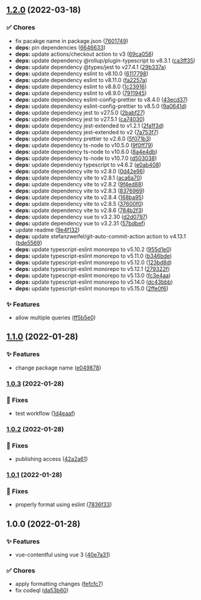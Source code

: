 ## [1.2.0](https://github.com/lbenie/vue-contentful-hook/compare/v1.1.0...v1.2.0) (2022-03-18)


### :white_check_mark: Chores

* fix pacakge name in package.json ([7601749](https://github.com/lbenie/vue-contentful-hook/commit/760174955674952208cd0ad83482a567b794d694))
* **deps:** pin dependencies ([6646633](https://github.com/lbenie/vue-contentful-hook/commit/664663342d3576ae7ee7b5d9c49bbeb01c86a2bd))
* **deps:** update actions/checkout action to v3 ([69ca058](https://github.com/lbenie/vue-contentful-hook/commit/69ca05841b3f7578531843e479068c2989400b23))
* **deps:** update dependency @rollup/plugin-typescript to v8.3.1 ([ca3ff35](https://github.com/lbenie/vue-contentful-hook/commit/ca3ff3553f8b35b26683747f0e56ba72f9abbd72))
* **deps:** update dependency @types/jest to v27.4.1 ([29b337a](https://github.com/lbenie/vue-contentful-hook/commit/29b337a652668f9920e85e556b2e45ff39c1c44f))
* **deps:** update dependency eslint to v8.10.0 ([6117798](https://github.com/lbenie/vue-contentful-hook/commit/61177987d8f656e3e9103a584458ce0f2de67cab))
* **deps:** update dependency eslint to v8.11.0 ([fa2257a](https://github.com/lbenie/vue-contentful-hook/commit/fa2257a535fe019f10770d1ce855ebdb83ab8fe9))
* **deps:** update dependency eslint to v8.8.0 ([1c23916](https://github.com/lbenie/vue-contentful-hook/commit/1c23916182f81e31ff61afc0808d3345f2333998))
* **deps:** update dependency eslint to v8.9.0 ([7911945](https://github.com/lbenie/vue-contentful-hook/commit/7911945bb77f948f3afdeb543fc3ba4552d9a846))
* **deps:** update dependency eslint-config-prettier to v8.4.0 ([43ecd37](https://github.com/lbenie/vue-contentful-hook/commit/43ecd37e338ccaca2d9eacfafa973fa74d3f0b90))
* **deps:** update dependency eslint-config-prettier to v8.5.0 ([9a0641d](https://github.com/lbenie/vue-contentful-hook/commit/9a0641d836861f86dc05ce56f58164b2c24984be))
* **deps:** update dependency jest to v27.5.0 ([2babf27](https://github.com/lbenie/vue-contentful-hook/commit/2babf27677d96a06fd378bcfb8c962071db7307f))
* **deps:** update dependency jest to v27.5.1 ([ca74030](https://github.com/lbenie/vue-contentful-hook/commit/ca7403037c8c1eac1e6baf72edb15d933bd911fb))
* **deps:** update dependency jest-extended to v1.2.1 ([2fa1f3d](https://github.com/lbenie/vue-contentful-hook/commit/2fa1f3d9f72591e40a3bc1ca0fc25365c1c0cf95))
* **deps:** update dependency jest-extended to v2 ([7a753f7](https://github.com/lbenie/vue-contentful-hook/commit/7a753f77c8ecd23741a870a5e3c9d7834aa65702))
* **deps:** update dependency prettier to v2.6.0 ([5f071b3](https://github.com/lbenie/vue-contentful-hook/commit/5f071b3f1f233d737810eab255d48f48e7fd60ba))
* **deps:** update dependency ts-node to v10.5.0 ([9f0ff79](https://github.com/lbenie/vue-contentful-hook/commit/9f0ff7960041e3fbe03ea189f55aba86b30af253))
* **deps:** update dependency ts-node to v10.6.0 ([8a4e4db](https://github.com/lbenie/vue-contentful-hook/commit/8a4e4db06d50b919497b2f4f2edea24b654c923c))
* **deps:** update dependency ts-node to v10.7.0 ([d503038](https://github.com/lbenie/vue-contentful-hook/commit/d5030384c8013e79d259bf867cec9a383a39212c))
* **deps:** update dependency typescript to v4.6.2 ([e0ab408](https://github.com/lbenie/vue-contentful-hook/commit/e0ab40815f00165824e9c2ef9b922eb0426d0cfe))
* **deps:** update dependency vite to v2.8.0 ([0d42e96](https://github.com/lbenie/vue-contentful-hook/commit/0d42e96a177a77530be146a129254291c0f6a23a))
* **deps:** update dependency vite to v2.8.1 ([aca6a70](https://github.com/lbenie/vue-contentful-hook/commit/aca6a70828d913e5c38b4c7f2efb24498e8f83c4))
* **deps:** update dependency vite to v2.8.2 ([9f4ed88](https://github.com/lbenie/vue-contentful-hook/commit/9f4ed882cfca453ccdf566381a38cd4ad404d58c))
* **deps:** update dependency vite to v2.8.3 ([8376969](https://github.com/lbenie/vue-contentful-hook/commit/837696999e35b7bb4362a5cb7bd28067cd74be72))
* **deps:** update dependency vite to v2.8.4 ([168ba95](https://github.com/lbenie/vue-contentful-hook/commit/168ba95bbaf8cc5bf5c1d7b23862004961164541))
* **deps:** update dependency vite to v2.8.5 ([37600f0](https://github.com/lbenie/vue-contentful-hook/commit/37600f0bf37d00fa6b128d01da1225a6ced4870d))
* **deps:** update dependency vite to v2.8.6 ([784b2f3](https://github.com/lbenie/vue-contentful-hook/commit/784b2f311e887841f390ab9d06d193523a1cdf31))
* **deps:** update dependency vue to v3.2.30 ([d2d0797](https://github.com/lbenie/vue-contentful-hook/commit/d2d0797408281589c85115dce7e2ff113691712b))
* **deps:** update dependency vue to v3.2.31 ([57bdbef](https://github.com/lbenie/vue-contentful-hook/commit/57bdbeff0af555287f63d7b8adb843364044d6ea))
* update readme ([9e4f132](https://github.com/lbenie/vue-contentful-hook/commit/9e4f13273176cab5a54b7b8ee88cff485c9b366e))
* **deps:** update stefanzweifel/git-auto-commit-action action to v4.13.1 ([bde5569](https://github.com/lbenie/vue-contentful-hook/commit/bde556918aaae36b9d5224c7b6d27567c04d84ba))
* **deps:** update typescript-eslint monorepo to v5.10.2 ([955d1e0](https://github.com/lbenie/vue-contentful-hook/commit/955d1e0493cfd5f3e07291f0b9fcab2a45ad01a1))
* **deps:** update typescript-eslint monorepo to v5.11.0 ([b346bde](https://github.com/lbenie/vue-contentful-hook/commit/b346bdec19cbc35cbc27c84eee115feff7bd2621))
* **deps:** update typescript-eslint monorepo to v5.12.0 ([123bd8d](https://github.com/lbenie/vue-contentful-hook/commit/123bd8dfb34cb5d40a8380e1b501652b514b0705))
* **deps:** update typescript-eslint monorepo to v5.12.1 ([279322f](https://github.com/lbenie/vue-contentful-hook/commit/279322fabae45b0cf2496924a7fd97b77a2e4662))
* **deps:** update typescript-eslint monorepo to v5.13.0 ([fc3e4aa](https://github.com/lbenie/vue-contentful-hook/commit/fc3e4aacf79d2e9f9abcbc08b6f8ffbf4c337d02))
* **deps:** update typescript-eslint monorepo to v5.14.0 ([dc43bbb](https://github.com/lbenie/vue-contentful-hook/commit/dc43bbbcde320ae268dd9e898df253b9c4a7454c))
* **deps:** update typescript-eslint monorepo to v5.15.0 ([2ffe0f6](https://github.com/lbenie/vue-contentful-hook/commit/2ffe0f68fcd30a673f87267fc1d0020a4bf1656b))


### :sparkles: Features

* allow multiple queries ([ff5b5e0](https://github.com/lbenie/vue-contentful-hook/commit/ff5b5e0cd9b6ad6794dd4582a7245d5d9629df31))

## [1.1.0](https://github.com/lbenie/vue-contentful/compare/v1.0.3...v1.1.0) (2022-01-28)


### :sparkles: Features

* change package name ([e049878](https://github.com/lbenie/vue-contentful/commit/e049878300ec393e2da9bfc5e2ed872a4d9412f5))

### [1.0.3](https://github.com/lbenie/vue-contentful/compare/v1.0.2...v1.0.3) (2022-01-28)


### :bug: Fixes

* test workflow ([1d4eaaf](https://github.com/lbenie/vue-contentful/commit/1d4eaafa01dd6f789a1c0997595be8d35536ca4d))

### [1.0.2](https://github.com/lbenie/vue-contentful/compare/v1.0.1...v1.0.2) (2022-01-28)


### :bug: Fixes

* publishing access ([42a2a61](https://github.com/lbenie/vue-contentful/commit/42a2a616f204cb34069d953848f48d58cb640ee2))

### [1.0.1](https://github.com/lbenie/vue-contentful/compare/v1.0.0...v1.0.1) (2022-01-28)


### :bug: Fixes

* properly format using eslint ([7836f33](https://github.com/lbenie/vue-contentful/commit/7836f3399f0d8d9c1639d45dbab0ac839485aedb))

## 1.0.0 (2022-01-28)


### :sparkles: Features

* vue-contentful using vue 3 ([40e7a31](https://github.com/lbenie/vue-contentful/commit/40e7a3175b7e43ef145f3b6fbe2cc110b6f0d324))


### :white_check_mark: Chores

* apply formatting changes ([fefcfc7](https://github.com/lbenie/vue-contentful/commit/fefcfc7a3169fa2ca0265340bf928e715157dcaa))
* fix codeql ([da53b60](https://github.com/lbenie/vue-contentful/commit/da53b603ab04cd877355674231c012ca6028f22d))
